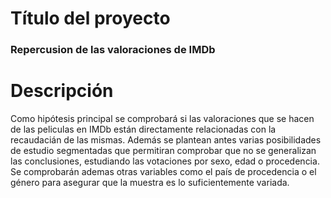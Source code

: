 # Título del proyecto
### Repercusion de las valoraciones de IMDb

# Descripción
Como hipótesis principal se comprobará si las valoraciones que se hacen de las peliculas en IMDb están directamente relacionadas con la recaudacián de las mismas. Además se plantean antes varias posibilidades de estudio segmentadas que permitiran comprobar que no se generalizan las conclusiones, estudiando las votaciones por sexo, edad o procedencia. Se comprobarán ademas otras variables como el país de procedencia o el género para asegurar que la muestra es lo suficientemente variada.
